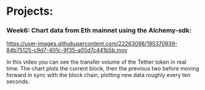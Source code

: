 # Projects:


### Week6: Chart data from Eth mainnet using the Alchemy-sdk: 

https://user-images.githubusercontent.com/22263098/185370939-84b75125-c9d7-401c-9f35-a05d7c441b5b.mov

In this video you can see the transfer volume of the Tether token in real time. The chart plots the current block, then the previous two before moving forward in sync with the block chain, plotting new data roughly every ten seconds.
